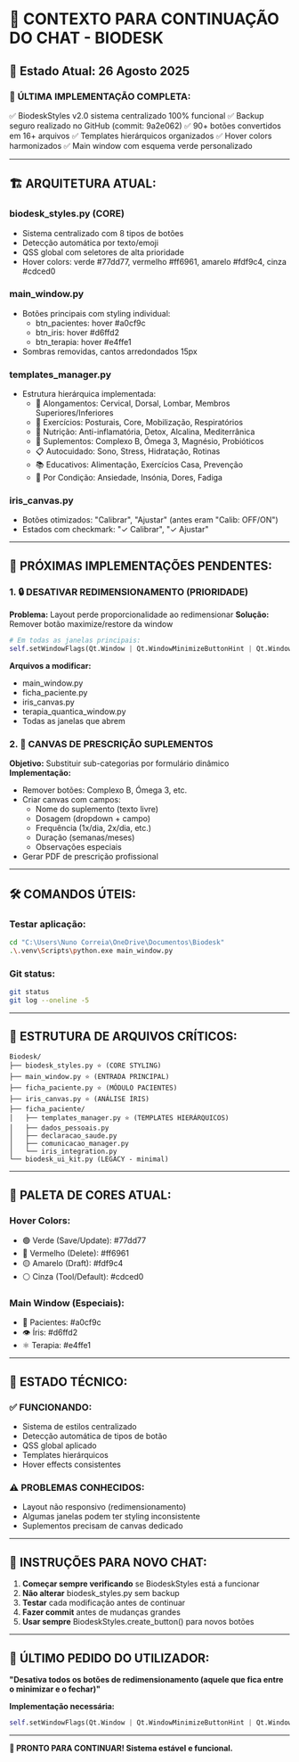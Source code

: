 # 🚀 CONTEXTO PARA CONTINUAÇÃO DO CHAT - BIODESK

## 📅 **Estado Atual:** 26 Agosto 2025

### 🎯 **ÚLTIMA IMPLEMENTAÇÃO COMPLETA:**
✅ BiodeskStyles v2.0 sistema centralizado 100% funcional
✅ Backup seguro realizado no GitHub (commit: 9a2e062)
✅ 90+ botões convertidos em 16+ arquivos
✅ Templates hierárquicos organizados
✅ Hover colors harmonizados
✅ Main window com esquema verde personalizado

---

## 🏗️ **ARQUITETURA ATUAL:**

### **biodesk_styles.py** (CORE)
- Sistema centralizado com 8 tipos de botões
- Detecção automática por texto/emoji
- QSS global com seletores de alta prioridade
- Hover colors: verde #77dd77, vermelho #ff6961, amarelo #fdf9c4, cinza #cdced0

### **main_window.py** 
- Botões principais com styling individual:
  - btn_pacientes: hover #a0cf9c
  - btn_iris: hover #d6ffd2  
  - btn_terapia: hover #e4ffe1
- Sombras removidas, cantos arredondados 15px

### **templates_manager.py**
- Estrutura hierárquica implementada:
  - 🏃 Alongamentos: Cervical, Dorsal, Lombar, Membros Superiores/Inferiores
  - 💪 Exercícios: Posturais, Core, Mobilização, Respiratórios
  - 🥗 Nutrição: Anti-inflamatória, Detox, Alcalina, Mediterrânica
  - 💊 Suplementos: Complexo B, Ómega 3, Magnésio, Probióticos
  - 📋 Autocuidado: Sono, Stress, Hidratação, Rotinas
  - 📚 Educativos: Alimentação, Exercícios Casa, Prevenção
  - 🎯 Por Condição: Ansiedade, Insónia, Dores, Fadiga

### **iris_canvas.py**
- Botões otimizados: "Calibrar", "Ajustar" (antes eram "Calib: OFF/ON")
- Estados com checkmark: "✓ Calibrar", "✓ Ajustar"

---

## 🎯 **PRÓXIMAS IMPLEMENTAÇÕES PENDENTES:**

### **1. 🔒 DESATIVAR REDIMENSIONAMENTO (PRIORIDADE)**
**Problema:** Layout perde proporcionalidade ao redimensionar
**Solução:** Remover botão maximize/restore da window
```python
# Em todas as janelas principais:
self.setWindowFlags(Qt.Window | Qt.WindowMinimizeButtonHint | Qt.WindowCloseButtonHint)
```
**Arquivos a modificar:**
- main_window.py
- ficha_paciente.py  
- iris_canvas.py
- terapia_quantica_window.py
- Todas as janelas que abrem

### **2. 💊 CANVAS DE PRESCRIÇÃO SUPLEMENTOS**
**Objetivo:** Substituir sub-categorias por formulário dinâmico
**Implementação:**
- Remover botões: Complexo B, Ómega 3, etc.
- Criar canvas com campos:
  - Nome do suplemento (texto livre)
  - Dosagem (dropdown + campo)
  - Frequência (1x/dia, 2x/dia, etc.)
  - Duração (semanas/meses)
  - Observações especiais
- Gerar PDF de prescrição profissional

---

## 🛠️ **COMANDOS ÚTEIS:**

### **Testar aplicação:**
```bash
cd "C:\Users\Nuno Correia\OneDrive\Documentos\Biodesk"
.\.venv\Scripts\python.exe main_window.py
```

### **Git status:**
```bash
git status
git log --oneline -5
```

---

## 📂 **ESTRUTURA DE ARQUIVOS CRÍTICOS:**

```
Biodesk/
├── biodesk_styles.py ⭐ (CORE STYLING)
├── main_window.py ⭐ (ENTRADA PRINCIPAL)
├── ficha_paciente.py ⭐ (MÓDULO PACIENTES)
├── iris_canvas.py ⭐ (ANÁLISE ÍRIS)
├── ficha_paciente/
│   ├── templates_manager.py ⭐ (TEMPLATES HIERÁRQUICOS)
│   ├── dados_pessoais.py
│   ├── declaracao_saude.py
│   ├── comunicacao_manager.py
│   └── iris_integration.py
└── biodesk_ui_kit.py (LEGACY - minimal)
```

---

## 🎨 **PALETA DE CORES ATUAL:**

### **Hover Colors:**
- 🟢 Verde (Save/Update): #77dd77
- 🔴 Vermelho (Delete): #ff6961  
- 🟡 Amarelo (Draft): #fdf9c4
- ⚪ Cinza (Tool/Default): #cdced0

### **Main Window (Especiais):**
- 🏥 Pacientes: #a0cf9c
- 👁️ Íris: #d6ffd2
- ⚛️ Terapia: #e4ffe1

---

## 🔧 **ESTADO TÉCNICO:**

### **✅ FUNCIONANDO:**
- Sistema de estilos centralizado
- Detecção automática de tipos de botão
- QSS global aplicado
- Templates hierárquicos
- Hover effects consistentes

### **⚠️ PROBLEMAS CONHECIDOS:**
- Layout não responsivo (redimensionamento)
- Algumas janelas podem ter styling inconsistente
- Suplementos precisam de canvas dedicado

---

## 🚨 **INSTRUÇÕES PARA NOVO CHAT:**

1. **Começar sempre verificando** se BiodeskStyles está a funcionar
2. **Não alterar** biodesk_styles.py sem backup
3. **Testar** cada modificação antes de continuar
4. **Fazer commit** antes de mudanças grandes
5. **Usar sempre** BiodeskStyles.create_button() para novos botões

---

## 💬 **ÚLTIMO PEDIDO DO UTILIZADOR:**
**"Desativa todos os botões de redimensionamento (aquele que fica entre o minimizar e o fechar)"**

**Implementação necessária:**
```python
self.setWindowFlags(Qt.Window | Qt.WindowMinimizeButtonHint | Qt.WindowCloseButtonHint)
```

---

**🎯 PRONTO PARA CONTINUAR! Sistema estável e funcional.**
